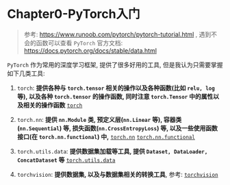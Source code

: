 # Chapter0-PyTorch入门

> 参考: https://www.runoob.com/pytorch/pytorch-tutorial.html , 遇到不会的函数可以查看 `PyTorch` 官方文档: https://docs.pytorch.org/docs/stable/data.html

`PyTorch` 作为常用的深度学习框架, 提供了很多好用的工具, 但是我认为只需要掌握如下几类工具:

1. `torch`:  **提供各种与 `torch.tensor` 相关的操作以及各种函数(比如 `relu, log` 等), 以及各种 `torch.tensor` 的操作函数, 同时注意 `torch.Tensor` 中的属性以及相关的操作函数**    [`torch`](https://docs.pytorch.org/docs/stable/torch.html#)
2. `torch.nn`:  **提供 `nn.Module` 类, 预定义层(`nn.Linear` 等), 容器类(`nn.Sequential`) 等, 损失函数(`nn.CrossEntropyLoss`) 等, 以及一些使用函数接口(在 `torch.nn.functional`) 中,**  [`torch.nn`](https://docs.pytorch.org/docs/stable/nn.html)  [`torch.nn.functional`](https://docs.pytorch.org/docs/stable/nn.functional.html)
3. `torch.utils.data`: **提供数据集加载等工具, 提供 `Dataset, DataLoader, ConcatDataset` 等**   [`torch.utils.data`](https://docs.pytorch.org/docs/stable/data.html)

4. `torchvision`: **提供数据集, 以及与数据集相关的转换工具**, 参考: [`torchvision`](https://docs.pytorch.org/vision/stable/) 